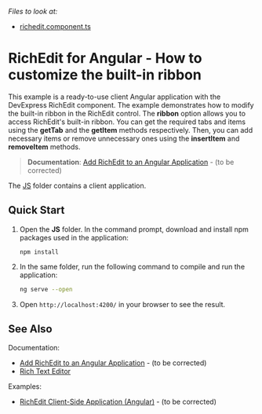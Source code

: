 *Files to look at:*
* [richedit.component.ts](./JS/src/app/richedit/richedit.component.ts)

# RichEdit for Angular - How to customize the built-in ribbon

This example is a ready-to-use client Angular application with the DevExpress RichEdit component. The example demonstrates how to modify the built-in ribbon in the RichEdit control. 
The **ribbon** option allows you to access RichEdit's built-in ribbon. You can get the required tabs and items using the **getTab** and the **getItem** methods respectively. 
Then, you can add necessary items or remove unnecessary ones using the **insertItem** and **removeItem** methods.


> **Documentation**: [Add RichEdit to an Angular Application](https://docs.devexpress.com/AspNetCore/400373/office-inspired-controls/controls/rich-edit) - (to be corrected)

The [JS](JS) folder contains a client application.

## Quick Start

1. Open the **JS** folder. In the command prompt, download and install npm packages used in the application:

    ```
    npm install
    ```

2. In the same folder, run the following command to compile and run the application:

    ```bash
    ng serve --open
    ```

3. Open ```http://localhost:4200/``` in your browser to see the result.

## See Also
Documentation:
- [Add RichEdit to an Angular Application](https://docs.devexpress.com/AspNetCore/400373/office-inspired-controls/controls/rich-edit) - (to be corrected)
- [Rich Text Editor](https://docs.devexpress.com/AspNetCore/400373/office-inspired-controls/controls/rich-edit)

Examples:
- [RichEdit Client-Side Application (Angular)](https://docs.devexpress.com/AspNetCore/400373/office-inspired-controls/controls/rich-edit) - (to be corrected)